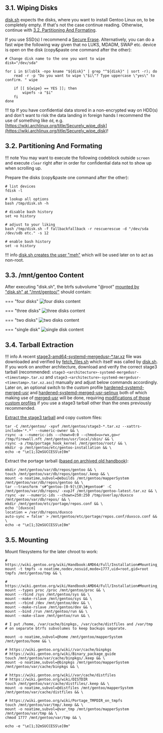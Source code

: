 ## 3.1. Wiping Disks

[disk.sh](https://github.com/duxsco/gentoo-installation/blob/main/bin/disk.sh) expects the disks, where you want to install Gentoo Linux on, to be completely empty. If that's not the case continue reading. Otherwise, continue with [3.2. Partitioning And Formating](#32-partitioning-and-formating).

If you use SSD(s) I recommend a [Secure Erase](https://wiki.archlinux.org/title/Solid_state_drive/Memory_cell_clearing). Alternatively, you can do a fast wipe the following way given that no LUKS, MDADM, SWAP etc. device is open on the disk (copy&paste one command after the other):

``` { .shell .no-copy }
# Change disk name to the one you want to wipe
disk="/dev/sda"

for i in $(lsblk -npo kname "${disk}" | grep "^${disk}" | sort -r); do
    read -r -p "Do you want to wipe \"$i\"? Type uppercase \"yes\" to confirm. " wipe

    if [[ ${wipe} == YES ]]; then
        wipefs -a "$i"
    fi
done
```

!!! tip
    If you have confidential data stored in a non-encrypted way on HDD(s) and don't want to risk the data landing in foreign hands I recommend the use of something like `dd`, e.g. [https://wiki.archlinux.org/title/Securely_wipe_disk](https://wiki.archlinux.org/title/Securely_wipe_disk)!

## 3.2. Partitioning And Formating

!!! note
    You may want to execute the following codeblock outside `screen` and execute `clear` right after in order for confidential data not to show up when scrolling up.

Prepare the disks (copy&paste one command after the other):

``` { .shell .no-copy }
# list devices
fdisk -l

# lookup all options
bash /tmp/disk.sh -h

# disable bash history
set +o history

# adjust to your liking
bash /tmp/disk.sh -f fallbackfallback -r rescuerescue -d "/dev/sda /dev/sdb etc." -s 12

# enable bash history
set -o history
```

!!! info
    [disk.sh creates the user "meh"](https://github.com/duxsco/gentoo-installation/blob/main/bin/disk.sh#L174) which will be used later on to act as non-root.

## 3.3. /mnt/gentoo Content

After executing "disk.sh", the btrfs subvolume "@root" [mounted by "disk.sh" at "/mnt/gentoo/"](https://github.com/duxsco/gentoo-installation/blob/main/bin/disk.sh#L172) should contain:

=== "four disks"
    ![four disks content](images/four_disks_content.png)

=== "three disks"
    ![three disks content](images/three_disks_content.png)

=== "two disks"
    ![two disks content](images/two_disks_content.png)

=== "single disk"
    ![single disk content](images/single_disk_content.png)

## 3.4. Tarball Extraction

!!! info 
    A recent [stage3-amd64-systemd-mergedusr-*.tar.xz](https://distfiles.gentoo.org/releases/amd64/autobuilds/current-stage3-amd64-systemd-mergedusr/) file was downloaded and verified by [fetch_files.sh](https://github.com/duxsco/gentoo-installation/blob/main/bin/fetch_files.sh) which itself was called by [disk.sh](https://github.com/duxsco/gentoo-installation/blob/main/bin/disk.sh#L177). If you work on another architecture, download and verify the correct stage3 tarball (recommended: `stage3-<architecture>-systemd-mergedusr-<timestamp>.tar.xz` and `stage3-<architecture>-systemd-mergedusr-<timestamp>.tar.xz.asc`) manually and adjust below commands accordingly. Later on, an optional switch to the custom profile [hardened-systemd-merged-usr](https://github.com/duxsco/gentoo-installation/tree/main/overlay/duxsco/profiles/hardened-systemd-merged-usr) and [hardened-systemd-merged-usr-selinux](https://github.com/duxsco/gentoo-installation/tree/main/overlay/duxsco/profiles/hardened-systemd-merged-usr-selinux) both of which making use of [merged-usr](https://www.freedesktop.org/wiki/Software/systemd/TheCaseForTheUsrMerge/) will be done, requiring [modifications of those custom profiles](https://wiki.gentoo.org/wiki/Profile_(Portage)#Creating_custom_profiles) if you use a stage3 tarball other than the ones previously recommended.

[Extract the stage3 tarball](https://wiki.gentoo.org/wiki/Handbook:AMD64/Full/Installation#Unpacking_the_stage_tarball) and copy custom files:

```shell
tar -C /mnt/gentoo/ -xpvf /mnt/gentoo/stage3-*.tar.xz --xattrs-include='*.*' --numeric-owner && \
rsync -a --numeric-ids --chown=0:0 --chmod=u=rwx,go=r /tmp/firewall.nft /mnt/gentoo/usr/local/sbin/ && \
rsync -a /tmp/portage_hook_kernel /mnt/gentoo/root/ && \
mkdir -p /mnt/gentoo/etc/gentoo-installation && \
echo -e "\e[1;32mSUCCESS\e[0m"
```

Extract the portage tarball ([based on archived old handbook](https://web.archive.org/web/20081017141338/http://www.gentoo.org:80/doc/en/handbook/handbook-amd64.xml?full=1#book_part1_chap5__chap3_sect2)):

```shell
mkdir /mnt/gentoo/var/db/repos/gentoo && \
touch /mnt/gentoo/var/db/repos/gentoo/.keep && \
mount -o noatime,subvol=@ebuilds /mnt/gentoo/mapperSystem /mnt/gentoo/var/db/repos/gentoo && \
tar --transform 's#^gentoo-[0-9]\{8\}#gentoo#' -C /mnt/gentoo/var/db/repos/ -xvpJf /mnt/gentoo/gentoo-latest.tar.xz && \
rsync -av --numeric-ids --chown=250:250 /tmp/overlay/duxsco /mnt/gentoo/var/db/repos/ && \
mkdir /mnt/gentoo/etc/portage/repos.conf && \
echo '[duxsco]
location = /var/db/repos/duxsco
auto-sync = false' > /mnt/gentoo/etc/portage/repos.conf/duxsco.conf && \
echo -e "\e[1;32mSUCCESS\e[0m"
```

## 3.5. Mounting

Mount filesystems for the later chroot to work:

```shell
# https://wiki.gentoo.org/wiki/Handbook:AMD64/Full/Installation#Mounting_the_root_partition
mount -t tmpfs -o noatime,nodev,nosuid,mode=1777,uid=root,gid=root tmpfs /mnt/gentoo/tmp && \

# https://wiki.gentoo.org/wiki/Handbook:AMD64/Full/Installation#Mounting_the_necessary_filesystems
mount --types proc /proc /mnt/gentoo/proc && \
mount --rbind /sys /mnt/gentoo/sys && \
mount --make-rslave /mnt/gentoo/sys && \
mount --rbind /dev /mnt/gentoo/dev && \
mount --make-rslave /mnt/gentoo/dev && \
mount --bind /run /mnt/gentoo/run && \
mount --make-slave /mnt/gentoo/run && \

# I put /home, /var/cache/binpkgs, /var/cache/distfiles and /var/tmp
# on separate btrfs subvolumes to keep backups separate.

mount -o noatime,subvol=@home /mnt/gentoo/mapperSystem /mnt/gentoo/home && \

# https://wiki.gentoo.org/wiki//var/cache/binpkgs
# https://wiki.gentoo.org/wiki/Binary_package_guide
touch /mnt/gentoo/var/cache/binpkgs/.keep && \
mount -o noatime,subvol=@binpkgs /mnt/gentoo/mapperSystem /mnt/gentoo/var/cache/binpkgs && \

# https://wiki.gentoo.org/wiki//var/cache/distfiles
# https://wiki.gentoo.org/wiki/DISTDIR
touch /mnt/gentoo/var/cache/distfiles/.keep && \
mount -o noatime,subvol=@distfiles /mnt/gentoo/mapperSystem /mnt/gentoo/var/cache/distfiles && \

# https://wiki.gentoo.org/wiki/Portage_TMPDIR_on_tmpfs
touch /mnt/gentoo/var/tmp/.keep && \
mount -o noatime,subvol=@var_tmp /mnt/gentoo/mapperSystem /mnt/gentoo/var/tmp && \
chmod 1777 /mnt/gentoo/var/tmp && \

echo -e "\e[1;32mSUCCESS\e[0m"
```
